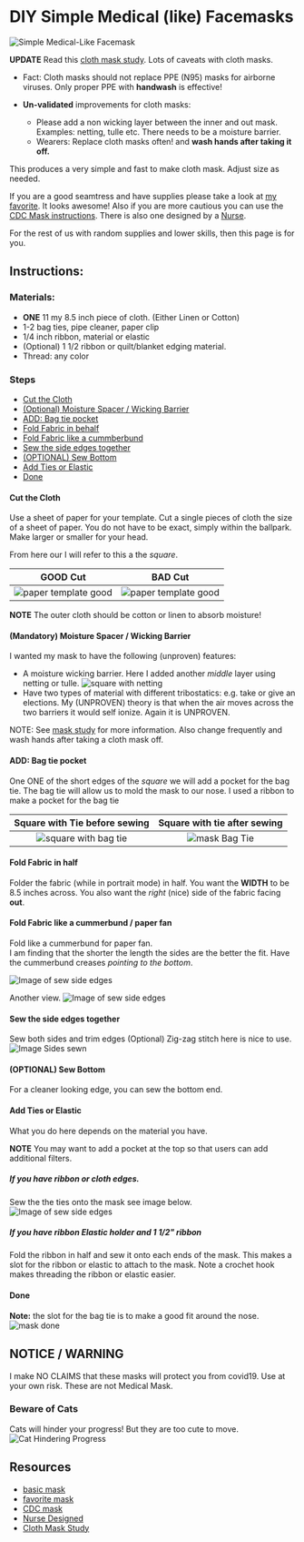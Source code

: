 # DIY Simple Medical (like) Facemasks
![Simple Medical-Like Facemask](./images/simple_mask_modeledsm.jpg)

**UPDATE** Read this [cloth mask study][mask_study].  Lots of caveats with cloth masks.  

* Fact: Cloth masks should not replace PPE (N95) masks for airborne viruses.  Only proper PPE with **handwash** is effective!

* **Un-validated** improvements for cloth masks:
   * Please add a non wicking layer between the inner and out mask. Examples: netting, tulle etc. There needs to be a moisture barrier.
   * Wearers: Replace cloth masks often! and **wash hands after taking it off.**



This produces a very simple and fast to make cloth mask.  Adjust size as needed.


If you are a good seamtress and have supplies please take a look at [my favorite][favorite_DIY].  It looks awesome!  Also if you are more cautious you can use the [CDC Mask instructions][CDC_mask].  There is also one designed by a [Nurse][Nurse_mask].

For the rest of us with random supplies and lower skills, then this page is for you.

## Instructions:

### Materials:
* **ONE** 11 my 8.5 inch piece of cloth. (Either Linen or Cotton)
* 1-2 bag ties, pipe cleaner, paper clip
* 1/4 inch ribbon, material or elastic
* (Optional) 1 1/2 ribbon or quilt/blanket edging material.
* Thread: any color

### Steps
-   [Cut the Cloth](#cut-the-cloth)
-   [(Optional) Moisture Spacer / Wicking
    Barrier](#optional-moisture-spacer-wicking-barrier)
-   [ADD: Bag tie pocket](#add-bag-tie-pocket)
-   [Fold Fabric in behalf](#fold-fabric-in-behalf)
-   [Fold Fabric like a
    cummberbund](#fold-fabric-like-a-cummberbund)
-   [Sew the side edges
    together](#sew-the-side-edges-together)
-   [(OPTIONAL) Sew Bottom](#optional-sew-bottom)
-   [Add Ties or Elastic](#add-ties-or-elastic)
-   [Done](#done)

#### Cut the Cloth
Use a sheet of paper for your template.  Cut a single pieces of cloth the size of a sheet of paper.
You do not have to be exact, simply within the ballpark.  Make larger or smaller for your head.

From here our I will refer to this a the *square*.

| GOOD Cut  | BAD Cut |
|:---:|:---:|
|![paper template good](./images/simple_mask_square.jpg)|![paper template good](./images/simple_mask_square_badcut.jpg)|

**NOTE** The outer cloth should be cotton or linen to absorb moisture!

#### (Mandatory) Moisture Spacer / Wicking Barrier
I wanted my mask to have the following (unproven) features:
* A moisture wicking barrier.  Here I added another *middle* layer using netting or tulle.
  ![square with netting](./images/squareWithNetting.jpg)
* Have two types of material with different tribostatics: e.g. take or give an elections.  My (UNPROVEN) theory is that when the air moves across the two barriers it would self ionize.  Again it is UNPROVEN.

NOTE: See [mask study][mask_study] for more information.  Also change frequently and wash hands after taking a cloth mask off.

#### ADD: Bag tie pocket
One ONE of the short edges of the *square* we will add a pocket for the bag tie.
The bag tie will allow us to mold the mask to our nose.  I used a ribbon to make a pocket for the bag tie

| Square with Tie before sewing | Square with tie after sewing |
|:-----: |:---:|
|![square with bag tie](./images/square_with_bagTies.jpg) |![mask Bag Tie](./images/mask_withBagTie.jpg)|

#### Fold Fabric in half
Folder the fabric (while in portrait mode) in half.  You want the **WIDTH** to be 8.5 inches across.  You also want the *right* (nice) side of the fabric facing **out**.

#### Fold Fabric like a cummerbund / paper fan
Fold like a cummerbund for paper fan.  
I am finding that the shorter the length the sides are the better the fit.
Have the cummerbund creases *pointing to the bottom*.  

![Image of sew side edges](./images/simple_mask_folds.jpg)

Another view.
![Image of sew side edges](./images/simple_mask_sidesfolded.jpg)

#### Sew the side edges together
Sew both sides and trim edges
(Optional) Zig-zag stitch here is nice to use.
![Image Sides sewn](./images/simple_mask_sidessewncut.jpg)


#### (OPTIONAL) Sew Bottom
For a cleaner looking edge, you can sew the bottom end.

#### Add Ties or Elastic
What you do here depends on the material you have.  

**NOTE** You may want to add a pocket at the top so that users can add additional filters.

##### If you have ribbon or cloth edges.
Sew the the ties onto the mask see image below.
![Image of sew side edges](./images/simple_mask_AddTies.jpg)


##### If you have ribbon Elastic holder and 1 1/2" ribbon
Fold the ribbon in half and sew it onto each ends of the mask.  This makes a slot for the ribbon or elastic to attach to the mask.
Note a crochet hook makes threading the ribbon or elastic easier.

#### Done
**Note:** the slot for the bag tie is to make a good fit around the nose.
![mask done](./images/simple_mask_finished.jpg)

## NOTICE / WARNING
I make NO CLAIMS that these masks will protect you from covid19. Use at your own risk.  These are not Medical Mask.  

### Beware of Cats
Cats will hinder your progress!  But they are too cute to move.
![Cat Hindering Progress](./images/cat_nothelping.jpg)

## Resources
[deaconess]:https://www.deaconess.com/How-to-make-a-Face-Mask
[favorite_DIY]:https://www.instructables.com/id/DIY-Cloth-Face-Mask/
[CDC_mask]:https://wwwnc.cdc.gov/eid/article/12/6/05-1468_article
[Nurse_mask]:https://www.instructables.com/id/AB-Mask-for-a-Nurse-by-a-Nurse/
[mask_study]:https://bmjopen.bmj.com/content/bmjopen/5/4/e006577.full.pdf

* [basic mask][deaconess]
* [favorite mask][favorite_DIY]
* [CDC mask][CDC_mask]
* [Nurse Designed][Nurse_mask]
* [Cloth Mask Study][mask_study]
